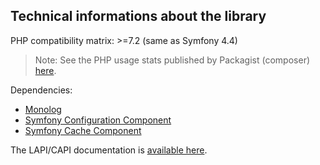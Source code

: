 ## Technical informations about the library

PHP compatibility matrix: >=7.2 (same as Symfony 4.4)

> Note: See the PHP usage stats published by Packagist (composer) [here](https://blog.packagist.com/php-versions-stats-2020-1-edition/).

Dependencies:

-  [Monolog](https://github.com/Seldaek/monolog)
-  [Symfony Configuration Component](https://symfony.com/doc/3.4/components/config.html)
-  [Symfony Cache Component](https://symfony.com/doc/3.4/components/cache.html)

The LAPI/CAPI documentation is [available here](https://crowdsecurity.github.io/api_doc/#/blockers/getDecisionsStream).